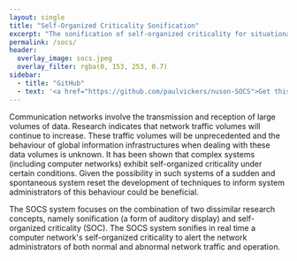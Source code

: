 ```yaml
---
layout: single
title: "Self-Organized Criticality Sonification"
excerpt: "The sonification of self-organized criticality for situational awareness in computer networks."
permalink: /socs/
header: 
  overlay_image: socs.jpeg
  overlay_filter: rgba(0, 153, 253, 0.7)
sidebar:
  - title: "GitHub"
  - text: '<a href="https://github.com/paulvickers/nuson-SOCS">Get this on GitHub</a>'
---
```


Communication networks involve the transmission and reception of large volumes of data. Research indicates that network traffic volumes will continue to increase. These traffic volumes will be unprecedented and the behaviour of global information infrastructures when dealing with these data volumes is unknown. It has been shown that complex systems (including computer networks) exhibit self-organized criticality under certain conditions. Given the possibility in such systems of a sudden and spontaneous system reset the development of techniques to inform system administrators of this behaviour could be beneficial.

The SOCS system focuses on the combination of two dissimilar research concepts, namely sonification (a form of auditory display) and self-organized criticality (SOC). The SOCS system sonifies in real time a computer network's self-organized criticality to alert the network administrators of both normal and abnormal network traffic and operation.